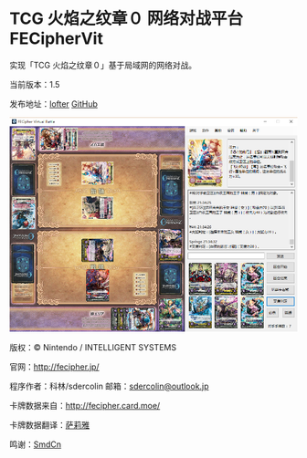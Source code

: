 TCG 火焰之纹章０ 网络对战平台 FECipherVit
=======

实现「TCG 火焰之纹章０」基于局域网的网络对战。


当前版本：1.5

发布地址：[lofter](http://fecipher.lofter.com/post/1d409908_812d27f) [GitHub](https://github.com/sdercolin/FECipherVit)

![](gamepreview.png)

版权：© Nintendo / INTELLIGENT SYSTEMS

官网：http://fecipher.jp/

程序作者：科林/sdercolin   邮箱：sdercolin@outlook.jp

卡牌数据来自：http://fecipher.card.moe/

卡牌数据翻译：[萨莉雅](http://weibo.com/tcgfe)

鸣谢：[SmdCn](http://blog.smdcn.net/)

